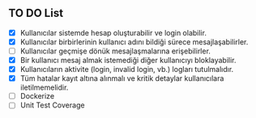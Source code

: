 ## TO DO List

- [x] Kullanıcılar sistemde hesap oluşturabilir ve login olabilir.
- [x] Kullanıcılar birbirlerinin kullanıcı adını bildiği sürece mesajlaşabilirler.
- [ ] Kullanıcılar geçmişe dönük mesajlaşmalarına erişebilirler.
- [x] Bir kullanıcı mesaj almak istemediği diğer kullanıcıyı bloklayabilir.
- [x] Kullanıcıların aktivite (login, invalid login, vb.) logları tutulmalıdır.
- [x] Tüm hatalar kayıt altına alınmalı ve kritik detaylar kullanıcılara iletilmemelidir.
- [ ] Dockerize
- [ ] Unit Test Coverage
